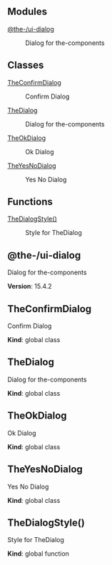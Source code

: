 <!--- Code generated by @the-/script-doc. DO NOT EDIT. -->

## Modules

<dl>
<dt><a href="#module_@the-/ui-dialog">@the-/ui-dialog</a></dt>
<dd><p>Dialog for the-components</p>
</dd>
</dl>

## Classes

<dl>
<dt><a href="#TheConfirmDialog">TheConfirmDialog</a></dt>
<dd><p>Confirm Dialog</p>
</dd>
<dt><a href="#TheDialog">TheDialog</a></dt>
<dd><p>Dialog for the-components</p>
</dd>
<dt><a href="#TheOkDialog">TheOkDialog</a></dt>
<dd><p>Ok Dialog</p>
</dd>
<dt><a href="#TheYesNoDialog">TheYesNoDialog</a></dt>
<dd><p>Yes No Dialog</p>
</dd>
</dl>

## Functions

<dl>
<dt><a href="#TheDialogStyle">TheDialogStyle()</a></dt>
<dd><p>Style for TheDialog</p>
</dd>
</dl>

<a name="module_@the-/ui-dialog"></a>

## @the-/ui-dialog
Dialog for the-components

**Version**: 15.4.2  
<a name="TheConfirmDialog"></a>

## TheConfirmDialog
Confirm Dialog

**Kind**: global class  
<a name="TheDialog"></a>

## TheDialog
Dialog for the-components

**Kind**: global class  
<a name="TheOkDialog"></a>

## TheOkDialog
Ok Dialog

**Kind**: global class  
<a name="TheYesNoDialog"></a>

## TheYesNoDialog
Yes No Dialog

**Kind**: global class  
<a name="TheDialogStyle"></a>

## TheDialogStyle()
Style for TheDialog

**Kind**: global function
